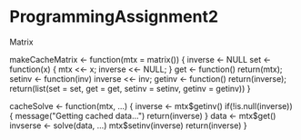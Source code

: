 # ProgrammingAssignment2
Matrix

makeCacheMatrix <- function(mtx = matrix()) {
  inverse <- NULL
  set <- function(x) {
    mtx <<- x;
    inverse <<- NULL;
  }
  get <- function() return(mtx);
  setinv <- function(inv) inverse <<- inv;
  getinv <- function() return(inverse);
  return(list(set = set, get = get, setinv = setinv, getinv = getinv))
}






cacheSolve <- function(mtx, ...) {
  inverse <- mtx$getinv()
  if(!is.null(inverse)) {
    message("Getting cached data...")
    return(inverse)
  }
  data <- mtx$get()
  invserse <- solve(data, ...)
  mtx$setinv(inverse)
  return(inverse)
}
